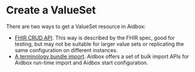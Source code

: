 # Create a ValueSet

There are two ways to get a ValueSet resource in Aidbox:

* [FHIR CRUD API](./#crud). This way is described by the FHIR spec, good for testing, but may not be suitable for larger value sets or replicating the same configuration on different instances.
* [A terminology bundle import](../terminology-api/README.md). Aidbox offers a set of bulk import APIs for Aidbox run-time import and Aidbox start configuration.
